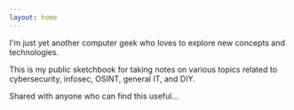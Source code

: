 ```yaml
---
layout: home
---
```

<!--# About-->
I'm just yet another computer geek who loves to explore new concepts and technologies.

This is my public sketchbook for taking notes on various topics related to cybersecurity, infosec, OSINT, general IT, and DIY.

Shared with anyone who can find this useful...
